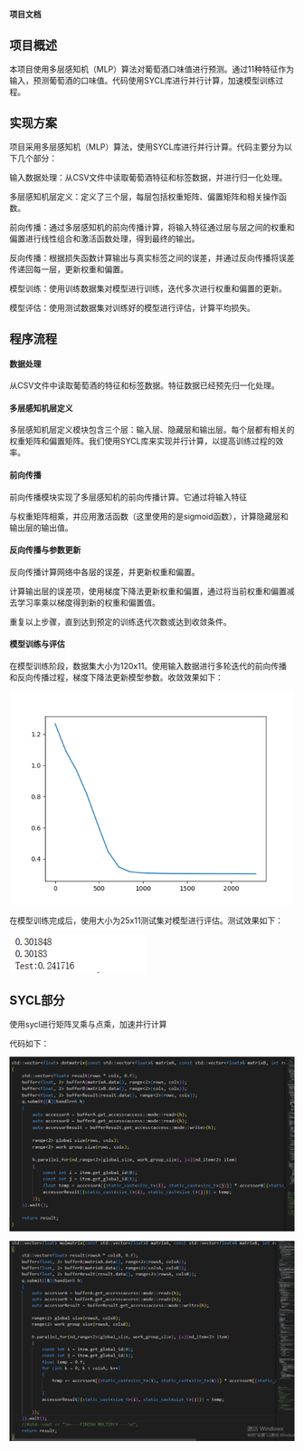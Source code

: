 **项目文档**

## 项目概述

本项目使用多层感知机（MLP）算法对葡萄酒口味值进行预测。通过11种特征作为输入，预测葡萄酒的口味值。代码使用SYCL库进行并行计算，加速模型训练过程。

## 实现方案

项目采用多层感知机（MLP）算法，使用SYCL库进行并行计算。代码主要分为以下几个部分：

输入数据处理：从CSV文件中读取葡萄酒特征和标签数据，并进行归一化处理。

多层感知机层定义：定义了三个层，每层包括权重矩阵、偏置矩阵和相关操作函数。

前向传播：通过多层感知机的前向传播计算，将输入特征通过层与层之间的权重和偏置进行线性组合和激活函数处理，得到最终的输出。

反向传播：根据损失函数计算输出与真实标签之间的误差，并通过反向传播将误差传递回每一层，更新权重和偏置。

模型训练：使用训练数据集对模型进行训练，迭代多次进行权重和偏置的更新。

模型评估：使用测试数据集对训练好的模型进行评估，计算平均损失。

## 程序流程

#### 数据处理

从CSV文件中读取葡萄酒的特征和标签数据。特征数据已经预先归一化处理。

#### 多层感知机层定义

多层感知机层定义模块包含三个层：输入层、隐藏层和输出层。每个层都有相关的权重矩阵和偏置矩阵。我们使用SYCL库来实现并行计算，以提高训练过程的效率。

#### **前向传播**

前向传播模块实现了多层感知机的前向传播计算。它通过将输入特征

与权重矩阵相乘，并应用激活函数（这里使用的是sigmoid函数），计算隐藏层和输出层的输出值。

#### **反向传播与参数更新**

反向传播计算网络中各层的误差，并更新权重和偏置。

计算输出层的误差项，使用梯度下降法更新权重和偏置，通过将当前权重和偏置减去学习率乘以梯度得到新的权重和偏置值。

重复以上步骤，直到达到预定的训练迭代次数或达到收敛条件。

#### **模型训练与评估**

在模型训练阶段，数据集大小为120x11。使用输入数据进行多轮迭代的前向传播和反向传播过程，梯度下降法更新模型参数。收敛效果如下：

![模型效果](./images/media/image1.png)

在模型训练完成后，使用大小为25x11测试集对模型进行评估。测试效果如下：

![测试](./images/media/image2.png)

## SYCL部分

使用sycl进行矩阵叉乘与点乘，加速并行计算

代码如下：

![点乘](./images/media/image3.png)

![叉乘](./images/media/image4.png)
